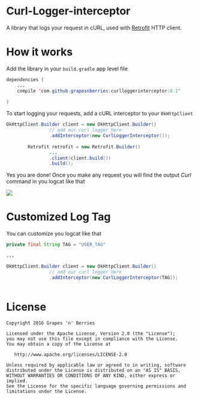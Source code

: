 # Curl-Logger-interceptor

A library that logs your request in cURL, used with [Retrofit](https://github.com/square/retrofit/tree/parent-2.0.2) HTTP client.

# How it works

Add the library in your `build.gradle` app level file 
```java
dependencies {
    ...
    compile 'com.github.grapesnberries:curlloggerinterceptor:0.1'
    
}
```

To start logging your requests, add a cURL interceptor to your `OkHttpClient`

```java
OkHttpClient.Builder client = new OkHttpClient.Builder()
                // add our curl logger here
                .addInterceptor(new CurlLoggerInterceptor());
                
        Retrofit retrofit = new Retrofit.Builder()
                ...
                .client(client.build())
                .build();

```

Yes you are done! Once you make any request you will find the output _Curl_ command in you logcat like that

<img src="https://s32.postimg.org/9cd27e8dh/Screen_Shot_2016_06_15_at_3_33_1_07_PM.png"/>

# Customized Log Tag

You can customize you logcat like that
```java
private final String TAG = "USER_TAG"

...

OkHttpClient.Builder client = new OkHttpClient.Builder()
                // add our curl logger here
                .addInterceptor(new CurlLoggerInterceptor(TAG));



```

# License

```
Copyright 2016 Grapes 'n' Berries

Licensed under the Apache License, Version 2.0 (the "License");
you may not use this file except in compliance with the License.
You may obtain a copy of the License at

   http://www.apache.org/licenses/LICENSE-2.0

Unless required by applicable law or agreed to in writing, software
distributed under the License is distributed on an "AS IS" BASIS,
WITHOUT WARRANTIES OR CONDITIONS OF ANY KIND, either express or implied.
See the License for the specific language governing permissions and
limitations under the License.
```
